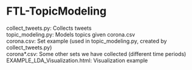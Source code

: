 # FTL-TopicModeling

collect_tweets.py: Collects tweets  
topic_modeling.py: Models topics given corona.csv  
corona.csv: Set example (used in topic_modeling.py, created by collect_tweets.py)  
corona*.csv: Some other sets we have collected (different time periods)  
EXAMPLE_LDA_Visualization.html: Visualization example  
